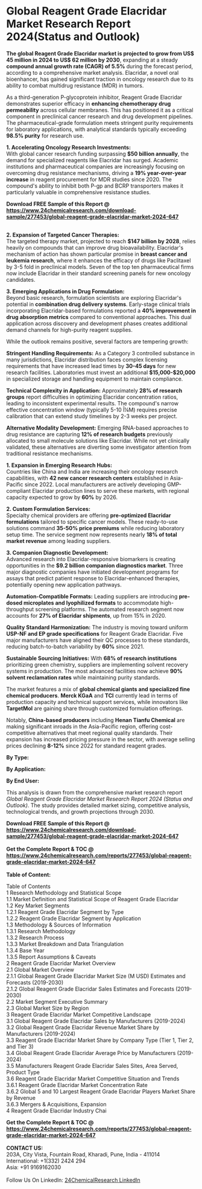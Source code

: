 <h1>Global Reagent Grade Elacridar Market Research Report 2024(Status and Outlook)</h1><p><strong>The global Reagent Grade Elacridar market is projected to grow from US$ 45 million in 2024 to US$ 62 million by 2030</strong>, expanding at a steady <strong>compound annual growth rate (CAGR) of 5.5%</strong> during the forecast period, according to a comprehensive market analysis. Elacridar, a novel oral bioenhancer, has gained significant traction in oncology research due to its ability to combat multidrug resistance (MDR) in tumors.</p><p>As a third-generation P-glycoprotein inhibitor, Reagent Grade Elacridar demonstrates superior efficacy in <strong>enhancing chemotherapy drug permeability</strong> across cellular membranes. This has positioned it as a critical component in preclinical cancer research and drug development pipelines. The pharmaceutical-grade formulation meets stringent purity requirements for laboratory applications, with analytical standards typically exceeding <strong>98.5% purity</strong> for research use.</p><p><strong>1. Accelerating Oncology Research Investments:</strong><br>
With global cancer research funding surpassing <strong>$50 billion annually</strong>, the demand for specialized reagents like Elacridar has surged. Academic institutions and pharmaceutical companies are increasingly focusing on overcoming drug resistance mechanisms, driving a <strong>19% year-over-year increase</strong> in reagent procurement for MDR studies since 2020. The compound's ability to inhibit both P-gp and BCRP transporters makes it particularly valuable in comprehensive resistance studies.</p><div><b>Download FREE Sample of this Report @ 
            <a href="https://www.24chemicalresearch.com/download-sample/277453/global-reagent-grade-elacridar-market-2024-647">
            https://www.24chemicalresearch.com/download-sample/277453/global-reagent-grade-elacridar-market-2024-647</a></b></div><br><p><strong>2. Expansion of Targeted Cancer Therapies:</strong><br>
The targeted therapy market, projected to reach <strong>$147 billion by 2028</strong>, relies heavily on compounds that can improve drug bioavailability. Elacridar's mechanism of action has shown particular promise in <strong>breast cancer and leukemia research</strong>, where it enhances the efficacy of drugs like Paclitaxel by 3-5 fold in preclinical models. Seven of the top ten pharmaceutical firms now include Elacridar in their standard screening panels for new oncology candidates.</p><p><strong>3. Emerging Applications in Drug Formulation:</strong><br>
Beyond basic research, formulation scientists are exploring Elacridar's potential in <strong>combination drug delivery systems</strong>. Early-stage clinical trials incorporating Elacridar-based formulations reported a <strong>40% improvement in drug absorption metrics</strong> compared to conventional approaches. This dual application across discovery and development phases creates additional demand channels for high-purity reagent supplies.</p><p>While the outlook remains positive, several factors are tempering growth:</p><p><strong>Stringent Handling Requirements:</strong> As a Category 3 controlled substance in many jurisdictions, Elacridar distribution faces complex licensing requirements that have increased lead times by <strong>30-45 days</strong> for new research facilities. Laboratories must invest an additional <strong>$15,000-$20,000</strong> in specialized storage and handling equipment to maintain compliance.</p><p><strong>Technical Complexity in Application:</strong> Approximately <strong>28% of research groups</strong> report difficulties in optimizing Elacridar concentration ratios, leading to inconsistent experimental results. The compound's narrow effective concentration window (typically 5-10 Î¼M) requires precise calibration that can extend study timelines by 2-3 weeks per project.</p><p><strong>Alternative Modality Development:</strong> Emerging RNA-based approaches to drug resistance are capturing <strong>12% of research budgets</strong> previously allocated to small molecule solutions like Elacridar. While not yet clinically validated, these alternatives are diverting some investigator attention from traditional resistance mechanisms.</p><p><strong>1. Expansion in Emerging Research Hubs:</strong><br>
Countries like China and India are increasing their oncology research capabilities, with <strong>42 new cancer research centers</strong> established in Asia-Pacific since 2022. Local manufacturers are actively developing GMP-compliant Elacridar production lines to serve these markets, with regional capacity expected to grow by <strong>60%</strong> by 2026.</p><p><strong>2. Custom Formulation Services:</strong><br>
Specialty chemical providers are offering <strong>pre-optimized Elacridar formulations</strong> tailored to specific cancer models. These ready-to-use solutions command <strong>35-50% price premiums</strong> while reducing laboratory setup time. The service segment now represents nearly <strong>18% of total market revenue</strong> among leading suppliers.</p><p><strong>3. Companion Diagnostic Development:</strong><br>
Advanced research into Elacridar-responsive biomarkers is creating opportunities in the <strong>$9.2 billion companion diagnostics market</strong>. Three major diagnostic companies have initiated development programs for assays that predict patient response to Elacridar-enhanced therapies, potentially opening new application pathways.</p><p><strong>Automation-Compatible Formats:</strong> Leading suppliers are introducing <strong>pre-dosed microplates and lyophilized formats</strong> to accommodate high-throughput screening platforms. The automated research segment now accounts for <strong>27% of Elacridar shipments</strong>, up from 15% in 2020.</p><p><strong>Quality Standard Harmonization:</strong> The industry is moving toward uniform <strong>USP-NF and EP grade specifications</strong> for Reagent Grade Elacridar. Five major manufacturers have aligned their QC processes to these standards, reducing batch-to-batch variability by <strong>60%</strong> since 2021.</p><p><strong>Sustainable Sourcing Initiatives:</strong> With <strong>68% of research institutions</strong> prioritizing green chemistry, suppliers are implementing solvent recovery systems in production. The most advanced facilities now achieve <strong>90% solvent reclamation rates</strong> while maintaining purity standards.</p><p>The market features a mix of <strong>global chemical giants and specialized fine chemical producers</strong>. <strong>Merck KGaA</strong> and <strong>TCI</strong> currently lead in terms of production capacity and technical support services, while innovators like <strong>TargetMol</strong> are gaining share through customized formulation offerings.</p><p>Notably, <strong>China-based producers</strong> including <strong>Henan Tianfu Chemical</strong> are making significant inroads in the Asia-Pacific region, offering cost-competitive alternatives that meet regional quality standards. Their expansion has increased pricing pressure in the sector, with average selling prices declining <strong>8-12%</strong> since 2022 for standard reagent grades.</p><p><strong>By Type:</strong></p><p><strong>By Application:</strong></p><p><strong>By End User:</strong></p><p>This analysis is drawn from the comprehensive market research report <em>Global Reagent Grade Elacridar Market Research Report 2024 (Status and Outlook)</em>. The study provides detailed market sizing, competitive analysis, technological trends, and growth projections through 2030.</p><div><b>Download FREE Sample of this Report @ 
            <a href="https://www.24chemicalresearch.com/download-sample/277453/global-reagent-grade-elacridar-market-2024-647">
            https://www.24chemicalresearch.com/download-sample/277453/global-reagent-grade-elacridar-market-2024-647</a></b></div><br><div><b>Get the Complete Report & TOC @ 
            <a href="https://www.24chemicalresearch.com/reports/277453/global-reagent-grade-elacridar-market-2024-647">
            https://www.24chemicalresearch.com/reports/277453/global-reagent-grade-elacridar-market-2024-647</a></b></div><br>
            <b>Table of Content:</b><p>Table of Contents<br />
1 Research Methodology and Statistical Scope<br />
1.1 Market Definition and Statistical Scope of Reagent Grade Elacridar<br />
1.2 Key Market Segments<br />
1.2.1 Reagent Grade Elacridar Segment by Type<br />
1.2.2 Reagent Grade Elacridar Segment by Application<br />
1.3 Methodology & Sources of Information<br />
1.3.1 Research Methodology<br />
1.3.2 Research Process<br />
1.3.3 Market Breakdown and Data Triangulation<br />
1.3.4 Base Year<br />
1.3.5 Report Assumptions & Caveats<br />
2 Reagent Grade Elacridar Market Overview<br />
2.1 Global Market Overview<br />
2.1.1 Global Reagent Grade Elacridar Market Size (M USD) Estimates and Forecasts (2019-2030)<br />
2.1.2 Global Reagent Grade Elacridar Sales Estimates and Forecasts (2019-2030)<br />
2.2 Market Segment Executive Summary<br />
2.3 Global Market Size by Region<br />
3 Reagent Grade Elacridar Market Competitive Landscape<br />
3.1 Global Reagent Grade Elacridar Sales by Manufacturers (2019-2024)<br />
3.2 Global Reagent Grade Elacridar Revenue Market Share by Manufacturers (2019-2024)<br />
3.3 Reagent Grade Elacridar Market Share by Company Type (Tier 1, Tier 2, and Tier 3)<br />
3.4 Global Reagent Grade Elacridar Average Price by Manufacturers (2019-2024)<br />
3.5 Manufacturers Reagent Grade Elacridar Sales Sites, Area Served, Product Type<br />
3.6 Reagent Grade Elacridar Market Competitive Situation and Trends<br />
3.6.1 Reagent Grade Elacridar Market Concentration Rate<br />
3.6.2 Global 5 and 10 Largest Reagent Grade Elacridar Players Market Share by Revenue<br />
3.6.3 Mergers & Acquisitions, Expansion<br />
4 Reagent Grade Elacridar Industry Chai</p><div><b>Get the Complete Report & TOC @ 
            <a href="https://www.24chemicalresearch.com/reports/277453/global-reagent-grade-elacridar-market-2024-647">
            https://www.24chemicalresearch.com/reports/277453/global-reagent-grade-elacridar-market-2024-647</a></b></div><br><b>CONTACT US:</b><br>
            203A, City Vista, Fountain Road, Kharadi, Pune, India - 411014<br>
            International: +1(332) 2424 294<br>
            Asia: +91 9169162030 <br><br>
            Follow Us On LinkedIn: <a href="https://www.linkedin.com/company/24chemicalresearch/">24ChemicalResearch LinkedIn</a>